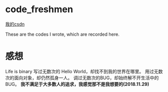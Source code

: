 # code_freshmen
[我的csdn](https://blog.csdn.net/intmainhhh)

These are the codes I wrote, which are recorded here.
# 感想
Life is binary
写过无数次的 Hello World，却找不到我的世界在哪里。
用过无数次的面向对象，却仍然孤身一人。
调过无数次的BUG，却始终解不开生活中的BUG。
**我不满足于大多数人的追求，我感觉那不是我想要的(2018.11.29)**
